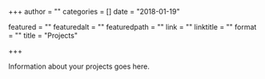 +++
author = ""
categories = []
date = "2018-01-19"

featured = ""
featuredalt = ""
featuredpath = ""
link = ""
linktitle = ""
format = ""
title = "Projects"

+++

Information about your projects goes here.
